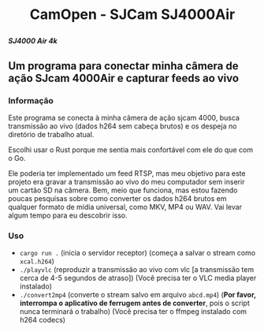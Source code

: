 <h1 align="center"> 

CamOpen - SJCam SJ4000Air

</h1>

***SJ4000 Air 4k***


## Um programa para conectar minha câmera de ação SJcam 4000Air e capturar feeds ao vivo


### Informação
Este programa se conecta à minha câmera de ação sjcam 4000, busca transmissão ao vivo (dados h264 sem cabeça brutos) e os despeja no diretório de trabalho atual.

<!--

Eu recebi uma grande ajuda desta postagem no blog [Hacking the TecTecTec! XPro2 Action Camera](https://blog.jonaskoeritz.de/2017/02/21/hacking-the-xpro2-action-camera/) por Jonas Köritz, e seu projeto github [actioncam](https://github. com/jonas-koeritz/actioncam).

-->

Escolhi usar o Rust porque me sentia mais confortável com ele do que com o Go.

Ele poderia ter implementado um feed RTSP, mas meu objetivo para este projeto era gravar a transmissão ao vivo do meu computador sem inserir um cartão SD na câmera. Bem, meio que funciona, mas estou fazendo poucas pesquisas sobre como converter os dados h264 brutos em qualquer formato de mídia universal, como MKV, MP4 ou WAV. Vai levar algum tempo para eu descobrir isso.

### Uso

* `cargo run .` (inicia o servidor receptor) (começa a salvar o stream como `xcal.h264`)
* `./playvlc` (reproduzir a transmissão ao vivo com vlc [a transmissão tem cerca de 4-5 segundos de atraso]) (Você precisa ter o VLC media player instalado)
* `./convert2mp4` (converte o stream salvo em arquivo `abcd.mp4`) (**Por favor, interrompa o aplicativo de ferrugem antes de converter**, pois o script nunca terminará o trabalho) (Você precisa ter o ffmpeg instalado com h264 codecs)
